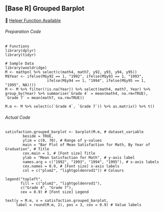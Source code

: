 ## [Base R] Grouped Barplot
:white_heart: [Helper Function Available](../../../[SC]-Descriptive-Analytics/[SC]-Data-Visualisation/[SC]-Base-R-Graphic/[HF]-Grouped-Barplot-&-Frequency-Table_Base-R.md)
###### Preparation Code
```
# Functions
library(dplyr)
library(tidyr)

# Sample Data
library(wooldridge)
M <- mathpnl %>% select(c(math4, math7, y92, y93, y94, y95))
M$Year <- ifelse(M$y92 == 1, "1992", ifelse(M$y93 == 1, "1993",
                   ifelse(M$y94 == 1, "1994", ifelse(M$y95 == 1, "1995", NA))))
M <- M %>% filter(!is.na(Year)) %>% select(math4, math7, Year) %>% group_by(Year) %>% summarise(`Grade 4` = mean(math4, na.rm=TRUE), `Grade 7` = mean(math7, na.rm=TRUE))

M.m <- M %>% select(c(`Grade 4`, `Grade 7`)) %>% as.matrix() %>% t()
```
###### Actual Code
```
satisfaction.grouped_barplot <- barplot(M.m, # dataset_variable
        beside = TRUE,
        ylim = c(0, 70), # Range of y-values
        main = "Bar Plot of Mean Satisfaction for Math, By Year of Graduation", # Title
        cex.main = 1, # [Font size] Title
        ylab = "Mean Satisfaction for Math", # y-axis label
        names.arg = c("1992", "1993", "1994", "1995"), # x-axis labels
        cex.names = 0.9, # [Font size] x-axis labels
        col = c("plum2", "lightgoldenrod1")) # Colours

legend("topleft",
       fill = c("plum2", "lightgoldenrod1"),
       c("Grade 4", "Grade 7"),
       cex = 0.9) # [Font size] Legend

text(y = M.m, x = satisfaction.grouped_barplot,
     label = round(M.m, 2), pos = 3, cex = 0.9) # Value labels
```
